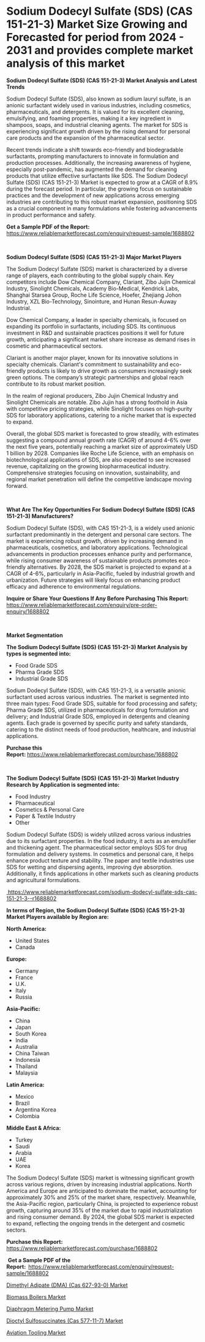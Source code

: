 <p><h1>Sodium Dodecyl Sulfate (SDS) (CAS 151-21-3) Market Size Growing and Forecasted for period from 2024 - 2031 and provides complete market analysis of this market</h1></p><p><strong>Sodium Dodecyl Sulfate (SDS) (CAS 151-21-3) Market Analysis and Latest Trends</strong></p>
<p><p>Sodium Dodecyl Sulfate (SDS), also known as sodium lauryl sulfate, is an anionic surfactant widely used in various industries, including cosmetics, pharmaceuticals, and detergents. It is valued for its excellent cleaning, emulsifying, and foaming properties, making it a key ingredient in shampoos, soaps, and industrial cleaning agents. The market for SDS is experiencing significant growth driven by the rising demand for personal care products and the expansion of the pharmaceutical sector.</p><p>Recent trends indicate a shift towards eco-friendly and biodegradable surfactants, prompting manufacturers to innovate in formulation and production processes. Additionally, the increasing awareness of hygiene, especially post-pandemic, has augmented the demand for cleaning products that utilize effective surfactants like SDS. The Sodium Dodecyl Sulfate (SDS) (CAS 151-21-3) Market is expected to grow at a CAGR of 8.9% during the forecast period. In particular, the growing focus on sustainable practices and the development of new applications across emerging industries are contributing to this robust market expansion, positioning SDS as a crucial component in many formulations while fostering advancements in product performance and safety.</p></p>
<p><strong>Get a Sample PDF of the Report:&nbsp;</strong> <a href="https://www.reliablemarketforecast.com/enquiry/request-sample/1688802?utm_campaign=1437&utm_medium=2&utm_source=Github&utm_content=ia&utm_term=19102024&utm_id=sodium-dodecyl-sulfate-sds-cas-151-21-3">https://www.reliablemarketforecast.com/enquiry/request-sample/1688802</a></p>
<p>&nbsp;</p>
<p><strong>Sodium Dodecyl Sulfate (SDS) (CAS 151-21-3) Major Market Players</strong></p>
<p><p>The Sodium Dodecyl Sulfate (SDS) market is characterized by a diverse range of players, each contributing to the global supply chain. Key competitors include Dow Chemical Company, Clariant, Zibo Jujin Chemical Industry, Sinolight Chemicals, Academy Bio-Medical, Kendrick Labs, Shanghai Starsea Group, Roche Life Science, Hoefer, Zhejiang Johon Industry, XZL Bio-Technology, Sinointure, and Hunan Resun-Auway Industrial.</p><p>Dow Chemical Company, a leader in specialty chemicals, is focused on expanding its portfolio in surfactants, including SDS. Its continuous investment in R&D and sustainable practices positions it well for future growth, anticipating a significant market share increase as demand rises in cosmetic and pharmaceutical sectors.</p><p>Clariant is another major player, known for its innovative solutions in specialty chemicals. Clariant's commitment to sustainability and eco-friendly products is likely to drive growth as consumers increasingly seek green options. The company’s strategic partnerships and global reach contribute to its robust market position.</p><p>In the realm of regional producers, Zibo Jujin Chemical Industry and Sinolight Chemicals are notable. Zibo Jujin has a strong foothold in Asia with competitive pricing strategies, while Sinolight focuses on high-purity SDS for laboratory applications, catering to a niche market that is expected to expand.</p><p>Overall, the global SDS market is forecasted to grow steadily, with estimates suggesting a compound annual growth rate (CAGR) of around 4-6% over the next five years, potentially reaching a market size of approximately USD 1 billion by 2028. Companies like Roche Life Science, with an emphasis on biotechnological applications of SDS, are also expected to see increased revenue, capitalizing on the growing biopharmaceutical industry. Comprehensive strategies focusing on innovation, sustainability, and regional market penetration will define the competitive landscape moving forward.</p></p>
<p>&nbsp;</p>
<p><strong>What Are The Key Opportunities For Sodium Dodecyl Sulfate (SDS) (CAS 151-21-3) Manufacturers?</strong></p>
<p><p>Sodium Dodecyl Sulfate (SDS), with CAS 151-21-3, is a widely used anionic surfactant predominantly in the detergent and personal care sectors. The market is experiencing robust growth, driven by increasing demand in pharmaceuticals, cosmetics, and laboratory applications. Technological advancements in production processes enhance purity and performance, while rising consumer awareness of sustainable products promotes eco-friendly alternatives. By 2028, the SDS market is projected to expand at a CAGR of 4-6%, particularly in Asia-Pacific, fueled by industrial growth and urbanization. Future strategies will likely focus on enhancing product efficacy and adherence to environmental regulations.</p></p>
<p><strong>Inquire or Share Your Questions If Any Before Purchasing This Report:</strong> <a href="https://www.reliablemarketforecast.com/enquiry/pre-order-enquiry/1688802?utm_campaign=1437&utm_medium=2&utm_source=Github&utm_content=ia&utm_term=19102024&utm_id=sodium-dodecyl-sulfate-sds-cas-151-21-3">https://www.reliablemarketforecast.com/enquiry/pre-order-enquiry/1688802</a></p>
<p>&nbsp;</p>
<p><strong>Market Segmentation</strong></p>
<p><strong>The Sodium Dodecyl Sulfate (SDS) (CAS 151-21-3) Market Analysis by types is segmented into:</strong></p>
<p><ul><li>Food Grade SDS</li><li>Pharma Grade SDS</li><li>Industrial Grade SDS</li></ul></p>
<p><p>Sodium Dodecyl Sulfate (SDS), with CAS 151-21-3, is a versatile anionic surfactant used across various industries. The market is segmented into three main types: Food Grade SDS, suitable for food processing and safety; Pharma Grade SDS, utilized in pharmaceuticals for drug formulation and delivery; and Industrial Grade SDS, employed in detergents and cleaning agents. Each grade is governed by specific purity and safety standards, catering to the distinct needs of food production, healthcare, and industrial applications.</p></p>
<p><strong>Purchase this Report:&nbsp;</strong><a href="https://www.reliablemarketforecast.com/purchase/1688802?utm_campaign=1437&utm_medium=2&utm_source=Github&utm_content=ia&utm_term=19102024&utm_id=sodium-dodecyl-sulfate-sds-cas-151-21-3">https://www.reliablemarketforecast.com/purchase/1688802</a></p>
<p>&nbsp;</p>
<p><strong>The Sodium Dodecyl Sulfate (SDS) (CAS 151-21-3) Market Industry Research by Application is segmented into:</strong></p>
<p><ul><li>Food Industry</li><li>Pharmaceutical</li><li>Cosmetics & Personal Care</li><li>Paper & Textile Industry</li><li>Other</li></ul></p>
<p><p>Sodium Dodecyl Sulfate (SDS) is widely utilized across various industries due to its surfactant properties. In the food industry, it acts as an emulsifier and thickening agent. The pharmaceutical sector employs SDS for drug formulation and delivery systems. In cosmetics and personal care, it helps enhance product texture and stability. The paper and textile industries use SDS for wetting and dispersing agents, improving dye absorption. Additionally, it finds applications in other markets such as cleaning products and agricultural formulations.</p></p>
<p><a href="https://www.reliablemarketforecast.com/sodium-dodecyl-sulfate-sds-cas-151-21-3--r1688802?utm_campaign=1437&utm_medium=2&utm_source=Github&utm_content=ia&utm_term=19102024&utm_id=sodium-dodecyl-sulfate-sds-cas-151-21-3">&nbsp;https://www.reliablemarketforecast.com/sodium-dodecyl-sulfate-sds-cas-151-21-3--r1688802</a></p>
<p><strong>In terms of Region, the Sodium Dodecyl Sulfate (SDS) (CAS 151-21-3) Market Players available by Region are:</strong></p>
<p>
    <p> <strong> North America: </strong>
        <ul>
            <li>United States</li>
            <li>Canada</li>
        </ul>
        </p> 
    <p> <strong> Europe: </strong>
        <ul>
            <li>Germany</li>
            <li>France</li>
            <li>U.K.</li>
            <li>Italy</li>
            <li>Russia</li>
        </ul>
        </p> 
    <p> <strong> Asia-Pacific: </strong>
        <ul>
            <li>China</li>
            <li>Japan</li>
            <li>South Korea</li>
            <li>India</li>
            <li>Australia</li>
            <li>China Taiwan</li>
            <li>Indonesia</li>
            <li>Thailand</li>
            <li>Malaysia</li>
        </ul>
        </p> 
    <p> <strong> Latin America: </strong>
        <ul>
            <li>Mexico</li>
            <li>Brazil</li>
            <li>Argentina Korea</li>
            <li>Colombia</li>
        </ul>
        </p> 
    <p> <strong> Middle East & Africa: </strong>
        <ul>
            <li>Turkey</li>
            <li>Saudi</li>
            <li>Arabia</li>
            <li>UAE</li>
            <li>Korea</li>
        </ul>
    </p>
    </p>
<p><p>The Sodium Dodecyl Sulfate (SDS) market is witnessing significant growth across various regions, driven by increasing industrial applications. North America and Europe are anticipated to dominate the market, accounting for approximately 30% and 25% of the market share, respectively. Meanwhile, the Asia-Pacific region, particularly China, is projected to experience robust growth, capturing around 35% of the market due to rapid industrialization and rising consumer demand. By 2024, the global SDS market is expected to expand, reflecting the ongoing trends in the detergent and cosmetic sectors.</p></p>
<p><strong>Purchase this Report: </strong><a href="https://www.reliablemarketforecast.com/purchase/1688802?utm_campaign=1437&utm_medium=2&utm_source=Github&utm_content=ia&utm_term=19102024&utm_id=sodium-dodecyl-sulfate-sds-cas-151-21-3">https://www.reliablemarketforecast.com/purchase/1688802</a></p>
<p>&nbsp;<strong>Get a Sample PDF of the Report:&nbsp;&nbsp;</strong><a href="https://www.reliablemarketforecast.com/enquiry/request-sample/1688802?utm_campaign=1437&utm_medium=2&utm_source=Github&utm_content=ia&utm_term=19102024&utm_id=sodium-dodecyl-sulfate-sds-cas-151-21-3">https://www.reliablemarketforecast.com/enquiry/request-sample/1688802</a></p>
<p><strong></strong></p>
<p><p><a href="https://github.com/fransisca0zkko/Market-Research-Report-List-1/blob/main/dimethyl-adipate-dma-cas-627-93-0-market.md?utm_campaign=1437&utm_medium=2&utm_source=Github&utm_content=ia&utm_term=19102024&utm_id=sodium-dodecyl-sulfate-sds-cas-151-21-3">Dimethyl Adipate (DMA) (Cas 627-93-0) Market</a></p><p><a href="https://www.linkedin.com/pulse/key-drivers-biomass-boilers-market-trends-future-outlook-f3aae?utm_campaign=1437&utm_medium=2&utm_source=Github&utm_content=ia&utm_term=19102024&utm_id=sodium-dodecyl-sulfate-sds-cas-151-21-3">Biomass Boilers Market</a></p><p><a href="https://issuu.com/reportprime-2/docs/diaphragm-metering-pump-market-size_bf36557a95d105?utm_campaign=1437&utm_medium=2&utm_source=Github&utm_content=ia&utm_term=19102024&utm_id=sodium-dodecyl-sulfate-sds-cas-151-21-3">Diaphragm Metering Pump Market</a></p><p><a href="https://github.com/jilliesetpw0/Market-Research-Report-List-1/blob/main/dioctyl-sulfosuccinates-cas-577-11-7-market.md?utm_campaign=1437&utm_medium=2&utm_source=Github&utm_content=ia&utm_term=19102024&utm_id=sodium-dodecyl-sulfate-sds-cas-151-21-3">Dioctyl Sulfosuccinates (Cas 577-11-7) Market</a></p><p><a href="https://www.linkedin.com/pulse/market-insights-global-aviation-tooling-forecast-innovation-jlzse?utm_campaign=1437&utm_medium=2&utm_source=Github&utm_content=ia&utm_term=19102024&utm_id=sodium-dodecyl-sulfate-sds-cas-151-21-3">Aviation Tooling Market</a></p></p>